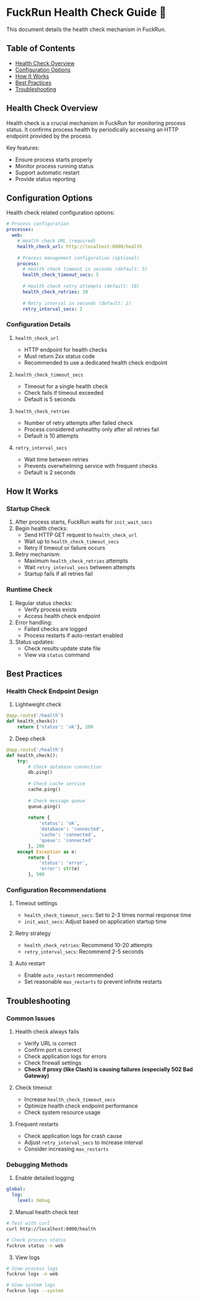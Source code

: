 # FuckRun Health Check Guide 🏥

This document details the health check mechanism in FuckRun.

## Table of Contents
- [Health Check Overview](#health-check-overview)
- [Configuration Options](#configuration-options)
- [How It Works](#how-it-works)
- [Best Practices](#best-practices)
- [Troubleshooting](#troubleshooting)

## Health Check Overview

Health check is a crucial mechanism in FuckRun for monitoring process status. It confirms process health by periodically accessing an HTTP endpoint provided by the process.

Key features:
- Ensure process starts properly
- Monitor process running status
- Support automatic restart
- Provide status reporting

## Configuration Options

Health check related configuration options:

```yaml
# Process configuration
processes:
  web:
    # Health check URL (required)
    health_check_url: http://localhost:8000/health
    
    # Process management configuration (optional)
    process:
      # Health check timeout in seconds (default: 5)
      health_check_timeout_secs: 5
      
      # Health check retry attempts (default: 10)
      health_check_retries: 10
      
      # Retry interval in seconds (default: 2)
      retry_interval_secs: 2
```

### Configuration Details

1. `health_check_url`
   - HTTP endpoint for health checks
   - Must return 2xx status code
   - Recommended to use a dedicated health check endpoint

2. `health_check_timeout_secs`
   - Timeout for a single health check
   - Check fails if timeout exceeded
   - Default is 5 seconds

3. `health_check_retries`
   - Number of retry attempts after failed check
   - Process considered unhealthy only after all retries fail
   - Default is 10 attempts

4. `retry_interval_secs`
   - Wait time between retries
   - Prevents overwhelming service with frequent checks
   - Default is 2 seconds

## How It Works

### Startup Check

1. After process starts, FuckRun waits for `init_wait_secs`
2. Begin health checks:
   - Send HTTP GET request to `health_check_url`
   - Wait up to `health_check_timeout_secs`
   - Retry if timeout or failure occurs
3. Retry mechanism:
   - Maximum `health_check_retries` attempts
   - Wait `retry_interval_secs` between attempts
   - Startup fails if all retries fail

### Runtime Check

1. Regular status checks:
   - Verify process exists
   - Access health check endpoint
2. Error handling:
   - Failed checks are logged
   - Process restarts if auto-restart enabled
3. Status updates:
   - Check results update state file
   - View via `status` command

## Best Practices

### Health Check Endpoint Design

1. Lightweight check
```python
@app.route('/health')
def health_check():
    return {'status': 'ok'}, 200
```

2. Deep check
```python
@app.route('/health')
def health_check():
    try:
        # Check database connection
        db.ping()
        
        # Check cache service
        cache.ping()
        
        # Check message queue
        queue.ping()
        
        return {
            'status': 'ok',
            'database': 'connected',
            'cache': 'connected',
            'queue': 'connected'
        }, 200
    except Exception as e:
        return {
            'status': 'error',
            'error': str(e)
        }, 500
```

### Configuration Recommendations

1. Timeout settings
   - `health_check_timeout_secs`: Set to 2-3 times normal response time
   - `init_wait_secs`: Adjust based on application startup time

2. Retry strategy
   - `health_check_retries`: Recommend 10-20 attempts
   - `retry_interval_secs`: Recommend 2-5 seconds

3. Auto restart
   - Enable `auto_restart` recommended
   - Set reasonable `max_restarts` to prevent infinite restarts

## Troubleshooting

### Common Issues

1. Health check always fails
   - Verify URL is correct
   - Confirm port is correct
   - Check application logs for errors
   - Check firewall settings
   - **Check if proxy (like Clash) is causing failures (especially 502 Bad Gateway)**

2. Check timeout
   - Increase `health_check_timeout_secs`
   - Optimize health check endpoint performance
   - Check system resource usage

3. Frequent restarts
   - Check application logs for crash cause
   - Adjust `retry_interval_secs` to increase interval
   - Consider increasing `max_restarts`

### Debugging Methods

1. Enable detailed logging
```yaml
global:
  log:
    level: debug
```

2. Manual health check test
```bash
# Test with curl
curl http://localhost:8000/health

# Check process status
fuckrun status -n web
```

3. View logs
```bash
# View process logs
fuckrun logs -n web

# View system logs
fuckrun logs --system
``` 